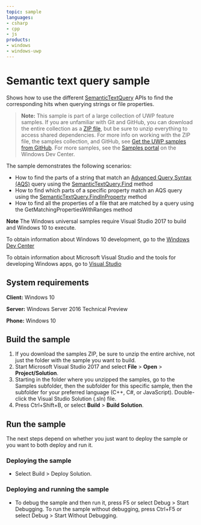 ```yaml
---
topic: sample
languages:
- csharp
- cpp
- js
products:
- windows
- windows-uwp
---
```


<!---
  category: FilesFoldersAndLibraries
  samplefwlink: http://go.microsoft.com/fwlink/p/?LinkId=620594
--->

# Semantic text query sample

Shows how to use the different [SemanticTextQuery](http://msdn.microsoft.com/library/windows/apps/dn263476) APIs to find the corresponding hits 
when querying strings or file properties.

> **Note:** This sample is part of a large collection of UWP feature samples. 
> If you are unfamiliar with Git and GitHub, you can download the entire collection as a 
> [ZIP file](https://github.com/Microsoft/Windows-universal-samples/archive/master.zip), but be 
> sure to unzip everything to access shared dependencies. For more info on working with the ZIP file, 
> the samples collection, and GitHub, see [Get the UWP samples from GitHub](https://aka.ms/ovu2uq). 
> For more samples, see the [Samples portal](https://aka.ms/winsamples) on the Windows Dev Center. 

The sample demonstrates the following scenarios:

-   How to find the parts of a string that match an [Advanced Query Syntax (AQS)](http://msdn.microsoft.com/library/windows/apps/aa965711) query using 
the [SemanticTextQuery.Find](http://msdn.microsoft.com/library/windows/apps/dn263478) method
-   How to find which parts of a specific property match an AQS query using the 
[SemanticTextQuery.FindInProperty](http://msdn.microsoft.com/library/windows/apps/dn263480) method
-   How to find all the properties of a file that are matched by a query using the GetMatchingPropertiesWithRanges method

**Note** The Windows universal samples require Visual Studio 2017 to build and Windows 10 to execute.
 
To obtain information about Windows 10 development, go to the [Windows Dev Center](http://go.microsoft.com/fwlink/?LinkID=532421)

To obtain information about Microsoft Visual Studio and the tools for developing Windows apps, go to [Visual Studio](http://go.microsoft.com/fwlink/?LinkID=532422)

## System requirements

**Client:** Windows 10

**Server:** Windows Server 2016 Technical Preview

**Phone:** Windows 10

## Build the sample

1. If you download the samples ZIP, be sure to unzip the entire archive, not just the folder with the sample you want to build. 
2. Start Microsoft Visual Studio 2017 and select **File** \> **Open** \> **Project/Solution**.
3. Starting in the folder where you unzipped the samples, go to the Samples subfolder, then the subfolder for this specific sample, then the subfolder for your preferred language (C++, C#, or JavaScript). Double-click the Visual Studio Solution (.sln) file.
4. Press Ctrl+Shift+B, or select **Build** \> **Build Solution**.

## Run the sample

The next steps depend on whether you just want to deploy the sample or you want to both deploy and run it.

### Deploying the sample

- Select Build > Deploy Solution. 

### Deploying and running the sample

- To debug the sample and then run it, press F5 or select Debug >  Start Debugging. To run the sample without debugging, press Ctrl+F5 or select Debug > Start Without Debugging. 
